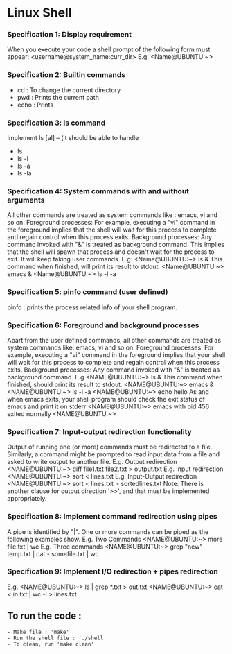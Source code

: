 Linux Shell
=======

### Specification 1: Display requirement
When you execute your code a shell prompt of the
following form must appear:
<username@system_name:curr_dir>
E.g. <Name@UBUNTU:~>

### Specification 2: Builtin commands
* cd : To change the current directory
* pwd : Prints the current path
* echo : Prints

### Specification 3: ls command
Implement ls [al] – (it should be able to handle 
* ls
* ls -l
* ls -a 
* ls -la

### Specification 4: System commands with and without arguments
All other commands are treated as system commands like : emacs, vi and so on. 
Foreground processes: For example, executing a "vi" command in the foreground implies that the
shell will wait for this process to complete and regain control when this process exits.
Background processes: Any command invoked with "&" is treated as background command.
This implies that the shell will spawn that process and doesn't wait for the process to exit. It will
keep taking user commands.
E.g:
<Name@UBUNTU:~> ls &
This command when finished, will print its result to stdout.
<Name@UBUNTU:~> emacs &
<Name@UBUNTU:~> ls -l -a

### Specification 5: pinfo command (user defined)
pinfo : prints the process related info of your shell program.


### Specification 6: Foreground and background processes
Apart from the user defined commands, all other commands are treated as system commands like:
emacs, vi and so on. 
Foreground processes: For example, executing a "vi" command in the foreground implies that your shell will
wait for this process to complete and regain control when this process exits.
Background processes: Any command invoked with "&" is treated as background command. 
E.g
<NAME@UBUNTU:~> ls &
This command when finished, should print its result to stdout.
<NAME@UBUNTU:~> emacs &
<NAME@UBUNTU:~> ls -l -a
<NAME@UBUNTU:~> echo hello
As and when emacs exits, your shell program should check the exit status of emacs and print it
on stderr
<NAME@UBUNTU:~>
emacs with pid 456 exited normally
<NAME@UBUNTU:~>

### Specification 7: Input-output redirection functionality

Output of running one (or more) commands must be redirected to a file. Similarly, a command might
be prompted to read input data from a file and asked to write output to another file. 
E.g. Output redirection
<NAME@UBUNTU:~> diff file1.txt file2.txt > output.txt
E.g. Input redirection
<NAME@UBUNTU:~> sort < lines.txt
E.g. Input-Output redirection
<NAME@UBUNTU:~> sort < lines.txt > sortedlines.txt
Note: There is another clause for output direction '>>', and that must be implemented appropriately.


### Specification 8: Implement command redirection using pipes

A pipe is identified by "|". One or more commands can be piped as the following examples show.
E.g. Two Commands
<NAME@UBUNTU:~> more file.txt | wc
E.g. Three commands
<NAME@UBUNTU:~> grep "new" temp.txt | cat - somefile.txt | wc


### Specification 9: Implement I/O redirection + pipes redirection

E.g.
<NAME@UBUNTU:~> ls | grep *.txt > out.txt
<NAME@UBUNTU:~> cat < in.txt | wc -l > lines.txt


## To run the code :
	- Make file : 'make'
	- Run the shell file : './shell'
	- To clean, run 'make clean'

	

